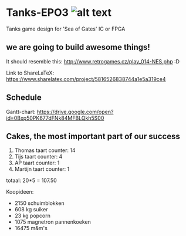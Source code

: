 # Tanks-EPO3  ![alt text](https://i.imgur.com/sVStzCI.png)
Tanks game design for 'Sea of Gates' IC or FPGA

## we are going to build awesome things!
It should resemble this: http://www.retrogames.cz/play_014-NES.php :D

Link to ShareLaTeX: https://www.sharelatex.com/project/5816526838744a1e5a319ce4

## Schedule
Gantt-chart: https://drive.google.com/open?id=0Bxp50PK677dFNk84MFBLQkh5S00

## Cakes, the most important part of our success
1. Thomas taart counter: 14
2. Tijs taart counter: 4
3. AP taart counter: 1
4. Martijn taart counter: 1


totaal: 20*5 = 107.50

Koopideen:
- 2150 schuimblokken
- 608 kg suiker
- 23 kg popcorn
- 1075 magnetron pannenkoeken
- 16475 m&m's
